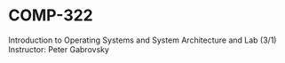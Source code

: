 # COMP-322
Introduction to Operating Systems and System Architecture and Lab (3/1)
Instructor: Peter Gabrovsky
